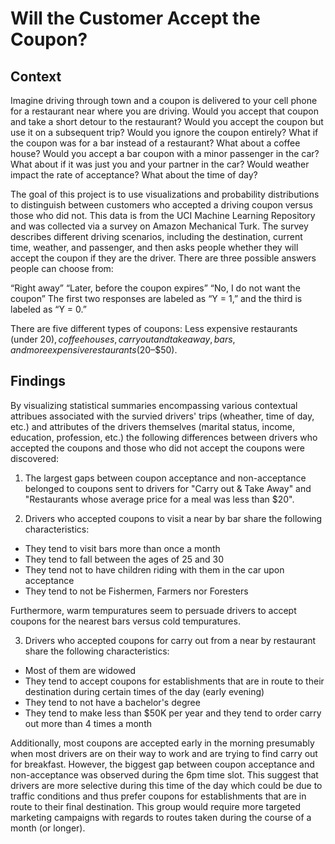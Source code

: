 # Will the Customer Accept the Coupon?
 
## Context

Imagine driving through town and a coupon is delivered to your cell phone for a restaurant near where you are driving. Would you accept that coupon and take a short detour to the restaurant? Would you accept the coupon but use it on a subsequent trip? Would you ignore the coupon entirely? What if the coupon was for a bar instead of a restaurant? What about a coffee house? Would you accept a bar coupon with a minor passenger in the car? What about if it was just you and your partner in the car? Would weather impact the rate of acceptance? What about the time of day?

The goal of this project is to use visualizations and probability distributions to distinguish between customers who accepted a driving coupon versus those who did not.
This data is from the UCI Machine Learning Repository and was collected via a survey on Amazon Mechanical Turk. The survey describes different driving scenarios, including the destination, current time, weather, and passenger, and then asks people whether they will accept the coupon if they are the driver. There are three possible answers people can choose from:

“Right away”
“Later, before the coupon expires”
“No, I do not want the coupon”
The first two responses are labeled as “Y = 1,” and the third is labeled as “Y = 0.” 

There are five different types of coupons: Less expensive restaurants (under $20), coffee houses, carryout and takeaway, bars, and more expensive restaurants ($20–$50).

## Findings

By visualizing statistical summaries encompassing various contextual attribues associated with the survied drivers' trips (wheather, time of day, etc.) and attributes of the drivers themselves (marital status, income, education, profession, etc.) the following differences between drivers who accepted the coupons and those who did not accept the coupons were discovered:

1) The largest gaps between coupon acceptance and non-acceptance belonged to coupons sent to drivers for "Carry out & Take Away" and "Restaurants whose average price for a meal was less than $20".

2) Drivers who accepted coupons to visit a near by bar share the following characteristics:

- They tend to visit bars more than once a month
- They tend to fall between the ages of 25 and 30
- They tend not to have children riding with them in the car upon acceptance
- They tend to not be Fishermen, Farmers nor Foresters

Furthermore, warm tempuratures seem to persuade drivers to accept coupons for the nearest bars versus cold tempuratures.

3) Drivers who accepted coupons for carry out from a near by restaurant share the following characteristics:

- Most of them are widowed
- They tend to accept coupons for establishments that are in route to their destination during certain times of the day (early evening)
- They tend to not have a bachelor's degree
- They tend to make less than $50K per year and they tend to order carry out more than 4 times a month

Additionally, most coupons are accepted early in the morning presumably when most drivers are on their way to work and are trying to find carry out for breakfast.  However, the biggest gap between coupon acceptance and non-acceptance was observed during the 6pm time slot.  This suggest that drivers are more selective during this time of the day which could be due to traffic conditions and thus prefer coupons for establishments that are in route to their final destination.  This group would require more targeted marketing campaigns with regards to routes taken during the course of a month \(or longer\).
